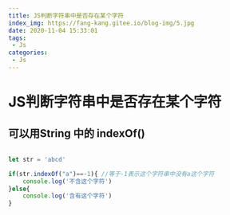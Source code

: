 ```yaml
---
title: JS判断字符串中是否存在某个字符
index_img: https://fang-kang.gitee.io/blog-img/5.jpg
date: 2020-11-04 15:33:01
tags:
 - Js
categories:
 - Js
---
```

# JS判断字符串中是否存在某个字符
## 可以用String 中的 indexOf()

<!-- more -->

``` javascript

let str = 'abcd'

if(str.indexOf("a")==-1){ //等于-1表示这个字符串中没有a这个字符
	console.log('不含这个字符')
}else{
	console.log('含有这个字符')
}

```



